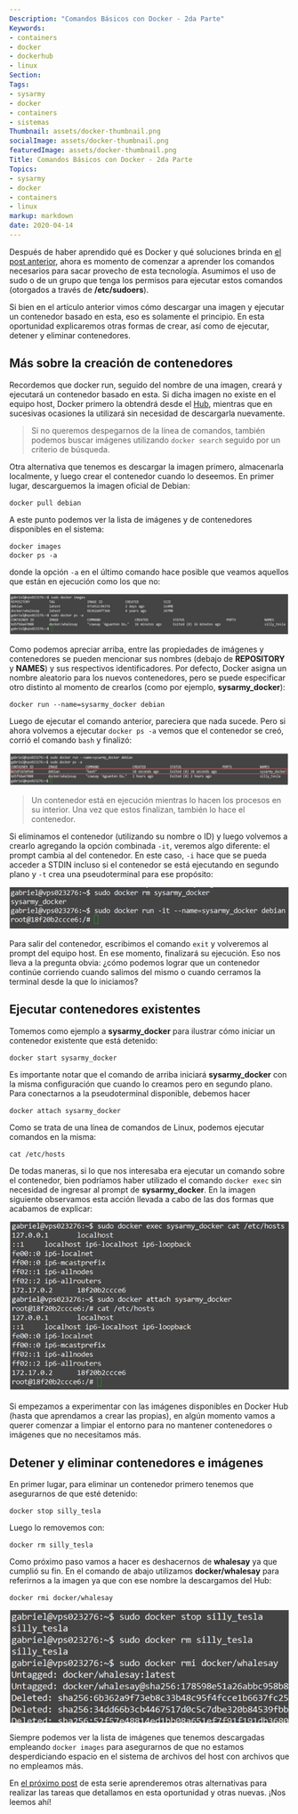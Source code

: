 ```yaml
---
Description: "Comandos Básicos con Docker - 2da Parte"
Keywords:
- containers 
- docker
- dockerhub
- linux
Section: 
Tags:
- sysarmy
- docker
- containers
- sistemas
Thumbnail: assets/docker-thumbnail.png
socialImage: assets/docker-thumbnail.png
featuredImage: assets/docker-thumbnail.png
Title: Comandos Básicos con Docker - 2da Parte
Topics:
- sysarmy
- docker
- containers
- linux
markup: markdown
date: 2020-04-14
---
```


Después de haber aprendido qué es Docker y qué soluciones brinda en [el post anterior](posts/que-es-docker), ahora es momento de comenzar a aprender los comandos necesarios para sacar provecho de esta tecnología. Asumimos el uso de sudo o de un grupo que tenga los permisos para ejecutar estos comandos (otorgados a través de **/etc/sudoers**).

Si bien en el artículo anterior vimos cómo descargar una imagen y ejecutar un contenedor basado en esta, eso es solamente el principio. En esta oportunidad explicaremos otras formas de crear, así como de ejecutar, detener y eliminar contenedores. 

## Más sobre la creación de contenedores

Recordemos que docker run, seguido del nombre de una imagen, creará y ejecutará un contenedor basado en esta. Si dicha imagen no existe en el equipo host, Docker primero la obtendrá desde el [Hub](https://hub.docker.com/), mientras que en sucesivas ocasiones la utilizará sin necesidad de descargarla nuevamente.

> Si no queremos despegarnos de la línea de comandos, también podemos buscar imágenes utilizando `docker search` seguido por un criterio de búsqueda.

Otra alternativa que tenemos es descargar la imagen primero, almacenarla localmente, y luego crear el contenedor cuando lo deseemos. En primer lugar, descarguemos la imagen oficial de Debian:

    docker pull debian

A este punto podemos ver la lista de imágenes y de contenedores disponibles en el sistema:

    docker images
    docker ps -a

donde la opción `-a` en el último comando hace posible que veamos aquellos que están en ejecución como los que no:

![Ver lista de imágenes y contenedores](assets/docker-imagenes-contenedores.png)

Como podemos apreciar arriba, entre las propiedades de imágenes y contenedores se pueden mencionar sus nombres (debajo de **REPOSITORY** y **NAMES**) y sus respectivos identificadores. Por defecto, Docker asigna un nombre aleatorio para los nuevos contenedores, pero se puede especificar otro distinto al momento de crearlos (como por ejemplo, **sysarmy_docker**):

    docker run --name=sysarmy_docker debian

Luego de ejecutar el comando anterior, pareciera que nada sucede. Pero si ahora volvemos a ejecutar `docker ps -a` vemos que el contenedor se creó, corrió el comando `bash` y finalizó:

![Ejecución de un contenedor basado en la imagen Debian](assets/docker-run-1.png)

> Un contenedor está en ejecución mientras lo hacen los procesos en su interior. Una vez que estos finalizan, también lo hace el contenedor.

Si eliminamos el contenedor (utilizando su nombre o ID) y luego volvemos a crearlo agregando la opción combinada `-it`, veremos algo diferente: el prompt cambia al del contenedor. En este caso, `-i` hace que se pueda acceder a STDIN incluso si el contenedor se está ejecutando en segundo plano y `-t` crea una pseudoterminal para ese propósito:

![Acceder a la línea de comandos del contenedor](assets/docker-run-2.png)

Para salir del contenedor, escribimos el comando `exit` y volveremos al prompt del equipo host. En ese momento, finalizará su ejecución. Eso nos lleva a la pregunta obvia: ¿cómo podemos lograr que un contenedor continúe corriendo cuando salimos del mismo o cuando cerramos la terminal desde la que lo iniciamos?

## Ejecutar contenedores existentes

Tomemos como ejemplo a **sysarmy_docker** para ilustrar cómo iniciar un contenedor existente que está detenido:

    docker start sysarmy_docker

Es importante notar que el comando de arriba iniciará **sysarmy_docker** con la misma configuración que cuando lo creamos pero en segundo plano. Para conectarnos a la pseudoterminal disponible, debemos hacer

    docker attach sysarmy_docker

Como se trata de una línea de comandos de Linux, podemos ejecutar comandos en la misma:

    cat /etc/hosts

De todas maneras, si lo que nos interesaba era ejecutar un comando sobre el contenedor, bien podríamos haber utilizado el comando `docker exec` sin necesidad de ingresar al prompt de **sysarmy_docker**. En la imagen siguiente observamos esta acción llevada a cabo de las dos formas que acabamos de explicar:

![Ejecutar comandos en un contenedor existente](assets/docker-ejecutar-comandos-en-contenedor.png)

Si empezamos a experimentar con las imágenes disponibles en Docker Hub (hasta que aprendamos a crear las propias), en algún momento vamos a querer comenzar a limpiar el entorno para no mantener contenedores o imágenes que no necesitamos más.

## Detener y eliminar contenedores e imágenes

En primer lugar, para eliminar un contenedor primero tenemos que asegurarnos de que esté detenido:

    docker stop silly_tesla

Luego lo removemos con:

    docker rm silly_tesla

Como próximo paso vamos a hacer es deshacernos de **whalesay** ya que cumplió su fin. En el comando de abajo utilizamos **docker/whalesay** para referirnos a la imagen ya que con ese nombre la descargamos del Hub:

    docker rmi docker/whalesay

![Eliminar contenedores](assets/docker-rm.png)

Siempre podemos ver la lista de imágenes que tenemos descargadas empleando `docker images` para asegurarnos de que no estamos desperdiciando espacio en el sistema de archivos del host con archivos que no empleamos más.

En [el próximo post](posts/docker-comandos-basicos-segunda-parte) de esta serie aprenderemos otras alternativas para realizar las tareas que detallamos en esta oportunidad y otras nuevas. ¡Nos leemos ahí!
